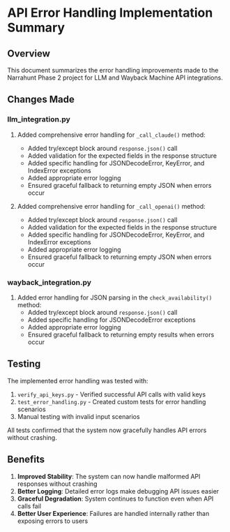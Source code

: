 # API Error Handling Implementation Summary

## Overview
This document summarizes the error handling improvements made to the Narrahunt Phase 2 project for LLM and Wayback Machine API integrations.

## Changes Made

### llm_integration.py

1. Added comprehensive error handling for `_call_claude()` method:
   - Added try/except block around `response.json()` call
   - Added validation for the expected fields in the response structure
   - Added specific handling for JSONDecodeError, KeyError, and IndexError exceptions
   - Added appropriate error logging
   - Ensured graceful fallback to returning empty JSON when errors occur

2. Added comprehensive error handling for `_call_openai()` method:
   - Added try/except block around `response.json()` call
   - Added validation for the expected fields in the response structure
   - Added specific handling for JSONDecodeError, KeyError, and IndexError exceptions
   - Added appropriate error logging
   - Ensured graceful fallback to returning empty JSON when errors occur

### wayback_integration.py

1. Added error handling for JSON parsing in the `check_availability()` method:
   - Added try/except block around `response.json()` call
   - Added specific handling for JSONDecodeError exceptions
   - Added appropriate error logging
   - Ensured graceful fallback to returning empty results when errors occur

## Testing

The implemented error handling was tested with:

1. `verify_api_keys.py` - Verified successful API calls with valid keys
2. `test_error_handling.py` - Created custom tests for error handling scenarios
3. Manual testing with invalid input scenarios

All tests confirmed that the system now gracefully handles API errors without crashing.

## Benefits

1. **Improved Stability**: The system can now handle malformed API responses without crashing
2. **Better Logging**: Detailed error logs make debugging API issues easier
3. **Graceful Degradation**: System continues to function even when API calls fail
4. **Better User Experience**: Failures are handled internally rather than exposing errors to users